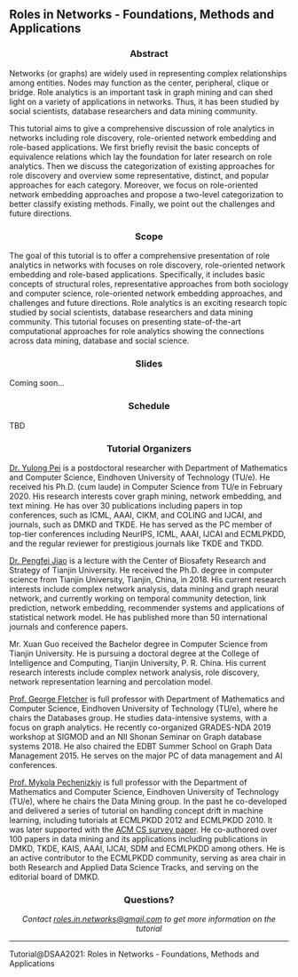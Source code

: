 ## Roles in Networks - Foundations, Methods and Applications

### <center>Abstract</center>
Networks (or graphs) are widely used in representing complex relationships among entities. Nodes may function as the center, peripheral, clique or bridge. Role analytics is an important task in graph mining and can shed light on a variety of applications in networks. Thus, it has been studied by social scientists, database researchers and data mining community.

This tutorial aims to give a comprehensive discussion of role analytics in networks including role discovery, role-oriented network embedding and role-based applications. We first briefly revisit the basic concepts of equivalence relations which lay the foundation for later research on role analytics. Then we discuss the categorization of existing approaches for role discovery and overview some representative, distinct, and popular approaches for each category. Moreover, we focus on role-oriented network embedding approaches and propose a two-level categorization to better classify existing methods. Finally, we point out the challenges and future directions.

### <center>Scope</center>
The goal of this tutorial is to offer a comprehensive presentation of role analytics in networks with focuses on role discovery, role-oriented network embedding and role-based applications. Specifically, it includes basic concepts of structural roles, representative approaches from both sociology and computer science, role-oriented network embedding approaches, and challenges and future directions. Role analytics is an exciting research topic studied by social scientists, database researchers and data mining community. This tutorial focuses on presenting state-of-the-art computational approaches for role analytics showing the connections across data mining, database and social science.

### <center>Slides</center>
Coming soon...

### <center>Schedule</center>
TBD

### <center>Tutorial Organizers</center>

[Dr. Yulong Pei](https://ylpei.github.io/) is a postdoctoral researcher with Department of Mathematics and Computer Science, Eindhoven University of Technology (TU/e). He received his Ph.D. (cum laude) in Computer Science from TU/e in February 2020. His research interests cover graph mining, network embedding, and text mining. He has over 30 publications including papers in top conferences, such as ICML, AAAI, CIKM, and COLING and IJCAI, and journals, such as DMKD and TKDE. He has served as the PC member of top-tier conferences including NeurIPS, ICML, AAAI, IJCAI and ECMLPKDD, and the regular reviewer for prestigious journals like TKDE and TKDD.

[Dr. Pengfei Jiao](https://scholar.google.com/citations?user=HaNhbi4AAAAJ&hl) is a lecture with the Center of Biosafety Research and Strategy of Tianjin University. He received the Ph.D. degree in computer science from Tianjin University, Tianjin, China, in 2018. His current research interests include complex network analysis, data mining and graph neural network, and currently working on temporal community detection, link prediction, network embedding, recommender systems and applications of statistical network model. He has published more than 50 international journals and conference papers. 

Mr. Xuan Guo received the Bachelor degree in Computer Science from Tianjin University. He is pursuing a doctoral degree at the College of Intelligence and Computing, Tianjin University, P. R. China. His current research interests include complex network analysis, role discovery, network representation learning and percolation model.

[Prof. George Fletcher]((https://www.win.tue.nl/~gfletche/)) is full professor with Department of Mathematics and Computer Science, Eindhoven University of Technology (TU/e), where he chairs the Databases group. He studies data-intensive systems, with a focus on graph analytics. He recently co-organized GRADES-NDA 2019 workshop at SIGMOD and an NII Shonan Seminar on Graph database systems 2018. He also chaired the EDBT Summer School on Graph Data Management 2015. He serves on the major PC of data management and AI conferences.  

[Prof. Mykola Pechenizkiy](https://www.win.tue.nl/~mpechen/) is full professor with the Department of Mathematics and Computer Science, Eindhoven University of Technology (TU/e), where he chairs the Data Mining group. In the past he co-developed and delivered a series of tutorial on handling concept drift in machine learning, including tutorials at ECMLPKDD 2012 and ECMLPKDD 2010. It was later supported with the [ACM CS survey paper](https://tinyurl.com/t9ywgy6). He co-authored over 100 papers in data mining and its applications including publications in DMKD, TKDE, KAIS, AAAI, IJCAI, SDM and ECMLPKDD among others. He is an active contributor to the ECMLPKDD community, serving as area chair in both Research and Applied Data Science Tracks, and serving on the editorial board of DMKD.



### <center>Questions?</center>
*<center>Contact roles.in.networks@gmail.com to get more information on the tutorial</center>*

***

Tutorial@DSAA2021: Roles in Networks - Foundations, Methods and Applications
